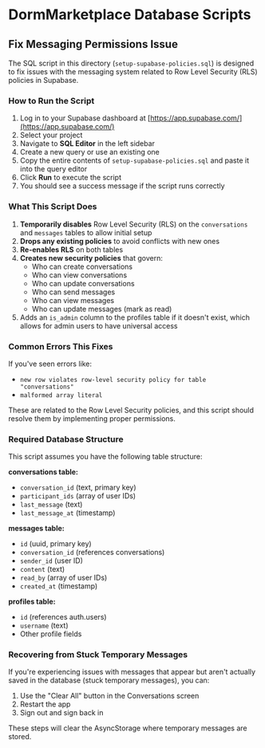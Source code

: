 # DormMarketplace Database Scripts

## Fix Messaging Permissions Issue

The SQL script in this directory (`setup-supabase-policies.sql`) is designed to fix issues with the messaging system related to Row Level Security (RLS) policies in Supabase.

### How to Run the Script

1. Log in to your Supabase dashboard at [https://app.supabase.com/](https://app.supabase.com/)
2. Select your project
3. Navigate to **SQL Editor** in the left sidebar
4. Create a new query or use an existing one
5. Copy the entire contents of `setup-supabase-policies.sql` and paste it into the query editor
6. Click **Run** to execute the script
7. You should see a success message if the script runs correctly

### What This Script Does

1. **Temporarily disables** Row Level Security (RLS) on the `conversations` and `messages` tables to allow initial setup
2. **Drops any existing policies** to avoid conflicts with new ones
3. **Re-enables RLS** on both tables
4. **Creates new security policies** that govern:
   - Who can create conversations
   - Who can view conversations
   - Who can update conversations
   - Who can send messages
   - Who can view messages
   - Who can update messages (mark as read)
5. Adds an `is_admin` column to the profiles table if it doesn't exist, which allows for admin users to have universal access

### Common Errors This Fixes

If you've seen errors like:
- `new row violates row-level security policy for table "conversations"`
- `malformed array literal`

These are related to the Row Level Security policies, and this script should resolve them by implementing proper permissions.

### Required Database Structure

This script assumes you have the following table structure:

**conversations table:**
- `conversation_id` (text, primary key)
- `participant_ids` (array of user IDs)
- `last_message` (text)
- `last_message_at` (timestamp)

**messages table:**
- `id` (uuid, primary key)
- `conversation_id` (references conversations)
- `sender_id` (user ID)
- `content` (text)
- `read_by` (array of user IDs)
- `created_at` (timestamp)

**profiles table:**
- `id` (references auth.users)
- `username` (text)
- Other profile fields

### Recovering from Stuck Temporary Messages

If you're experiencing issues with messages that appear but aren't actually saved in the database (stuck temporary messages), you can:

1. Use the "Clear All" button in the Conversations screen
2. Restart the app
3. Sign out and sign back in

These steps will clear the AsyncStorage where temporary messages are stored. 